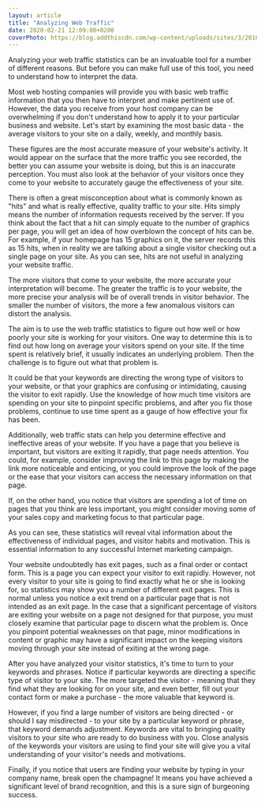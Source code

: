 ```yaml
---
layout: article
title: "Analyzing Web Traffic"
date: 2020-02-21 12:09:00+0200
coverPhoto: https://blog.addthiscdn.com/wp-content/uploads/sites/3/2018/12/04125614/Use-Analytics-Insights-to-Grow-Your-Website-Traffic.png
---
```


Analyzing your web traffic statistics can be an invaluable tool for a number of different reasons. But before you can make full use of this tool, you need to understand how to interpret the data.

Most web hosting companies will provide you with basic web traffic information that you then have to interpret and make pertinent use of. However, the data you receive from your host company can be overwhelming if you don't understand how to apply it to your particular business and website. Let's start by examining the most basic data - the average visitors to your site on a daily, weekly, and monthly basis.

These figures are the most accurate measure of your website's activity. It would appear on the surface that the more traffic you see recorded, the better you can assume your website is doing, but this is an inaccurate perception. You must also look at the behavior of your visitors once they come to your website to accurately gauge the effectiveness of your site.

There is often a great misconception about what is commonly known as "hits" and what is really effective, quality traffic to your site. Hits simply means the number of information requests received by the server. If you think about the fact that a hit can simply equate to the number of graphics per page, you will get an idea of how overblown the concept of hits can be. For example, if your homepage has 15 graphics on it, the server records this as 15 hits, when in reality we are talking about a single visitor checking out a single page on your site. As you can see,
hits are not useful in analyzing your website traffic.

The more visitors that come to your website, the more accurate your interpretation will become. The greater the traffic is to your website, the more precise your analysis will be of overall trends in visitor behavior. The smaller the number of visitors, the more a few anomalous visitors can distort the analysis.

The aim is to use the web traffic statistics to figure out how well or how poorly your site is working for your visitors. One way to determine this is to find out how long on average your visitors spend on your site. If the time spent is relatively brief, it usually indicates an underlying problem. Then the challenge is to figure out what that problem is.

It could be that your keywords are directing the wrong type of visitors to your website, or that your graphics are confusing or intimidating, causing the visitor to exit rapidly. Use the knowledge of how much time visitors are spending on your site to pinpoint specific problems, and after you fix those problems, continue to use time spent as a gauge of how effective your fix has been.

Additionally, web traffic stats can help you determine effective and ineffective areas of your website. If you have a page that you believe is important, but visitors are exiting it rapidly, that page needs attention. You could, for example, consider improving the link to this page by making the link more noticeable and enticing, or you could improve the look of the page or the ease that your visitors can access the necessary information on that page.

If, on the other hand, you notice that visitors are spending a lot of time on pages that you think are less important, you might consider moving some of your sales copy and marketing focus to that particular page.

As you can see, these statistics will reveal vital information about the effectiveness of individual pages, and visitor habits and motivation. This is essential information to any successful Internet marketing campaign.

Your website undoubtedly has exit pages, such as a final order or contact form. This is a page you can expect your visitor to exit rapidly. However, not every visitor to your site is going to find exactly what he or she is looking for, so statistics may show you a number of different exit pages. This is normal unless you notice a exit trend on a particular page that is not intended as an exit page. In the case that a significant percentage of visitors are exiting your website on a page not designed for that purpose, you must closely examine that particular page to discern what the problem is. Once you pinpoint potential weaknesses on that page, minor modifications in content or graphic may have a significant impact on the keeping visitors moving through your site instead of exiting at the wrong page.

After you have analyzed your visitor statistics, it's time to turn to your keywords and phrases. Notice if particular keywords are directing a specific type of visitor to your site. The more targeted the visitor - meaning that they find what they are looking for on your site, and even better, fill out your contact form or make a purchase - the more valuable that keyword is.

However, if you find a large number of visitors are being directed - or should I say misdirected - to your site by a particular keyword or phrase, that keyword demands adjustment. Keywords are vital to bringing quality visitors to your site who are ready to do business with you. Close analysis of the keywords your visitors are using to find your site will give you a vital understanding of your visitor's needs and motivations.

Finally, if you notice that users are finding your website by typing in your company name, break open the champagne! It means you have achieved a significant level of brand recognition, and this is a sure sign of burgeoning success.